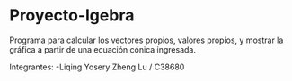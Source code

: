 # Proyecto-lgebra
Programa para calcular los vectores propios, valores propios, y mostrar la gráfica a partir de una ecuación cónica ingresada.

Integrantes:
-Liqing Yosery Zheng Lu / C38680
